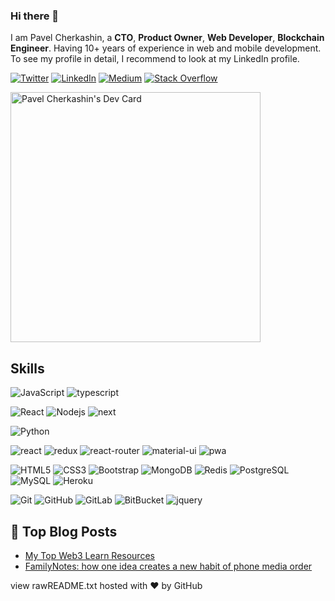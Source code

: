 ### Hi there 👋

<!--
**pcherkashin/pcherkashin** is a ✨ _special_ ✨ repository because its `README.md` (this file) appears on your GitHub profile.

Here are some ideas to get you started:

- 🔭 I’m currently working on ...
- 🌱 I’m currently learning ...
- 👯 I’m looking to collaborate on ...
- 🤔 I’m looking for help with ...
- 💬 Ask me about ...
- 📫 How to reach me: ...
- 😄 Pronouns: ...
- ⚡ Fun fact: ...
-->

I am Pavel Cherkashin, a **CTO**, **Product Owner**, **Web Developer**, **Blockchain Engineer**. Having 10+ years of experience in web and mobile development. To see my profile in detail, I recommend to look at my LinkedIn profile.

[![Twitter](https://img.shields.io/badge/twitter-%230077B5.svg?style=for-the-badge&logo=twitter&logoColor=white)](https://www.twitter.com/pcherkashinx/)
[![LinkedIn](https://img.shields.io/badge/linkedin-%230077B5.svg?style=for-the-badge&logo=linkedin&logoColor=white)](https://www.linkedin.com/in/pcherkashin/)
[![Medium](https://img.shields.io/badge/Medium-12100E?style=for-the-badge&logo=medium&logoColor=white)](https://medium.com/@pcherkashin)
[![Stack Overflow](https://img.shields.io/badge/-Stackoverflow-FE7A16?style=for-the-badge&logo=stack-overflow&logoColor=white)](https://stackoverflow.com/users/19569693/pavel-cherkashin)

<a href="https://app.daily.dev/pcherkashin"><img src="https://api.daily.dev/devcards/617f2011e1c1499fae6474c1fe86e26a.png?r=g1k" width="400" alt="Pavel Cherkashin's Dev Card"/></a>

## Skills

![JavaScript](https://img.shields.io/badge/-JavaScript-black?style=flat-square&logo=javascript)
![typescript](https://img.shields.io/badge/TypeScript-3178C6?style=flat-square&logo=typescript&logoColor=white)
<!-- ![Rust](https://img.shields.io/badge/-Rust-black?style=flat-square&logo=Rust) -->
![React](https://img.shields.io/badge/-React-black?style=flat-square&logo=react)
![Nodejs](https://img.shields.io/badge/-Nodejs-black?style=flat-square&logo=Node.js)
![next](https://img.shields.io/badge/Next-000000?style=flat-square&logo=nextdotjs&logoColor=FFFFFF)
<!-- ![Vue](https://img.shields.io/badge/-Vuejs-black?style=flat-square&logo=Vue.js) -->
![Python](https://img.shields.io/badge/-Python-black?style=flat-square&logo=Python)
<!-- ![PHP](https://img.shields.io/badge/-Php-black?style=flat-square&logo=Php) -->
![react](https://img.shields.io/badge/React-20232A?style=flat-square&logo=react&logoColor=61DAFB)
![redux](https://img.shields.io/badge/Redux-593D88?style=flat-square&logo=redux&logoColor=white)
![react-router](https://img.shields.io/badge/React_Router-CA4245?style=flat-square&logo=react-router&logoColor=white)
![material-ui](https://img.shields.io/badge/Material_UI-0081CB?style=flat-square&logo=mui&logoColor=white)
![pwa](https://img.shields.io/badge/Progressive_Web_App-4285F4?style=flat-square&logo=googlechrome&logoColor=white)
<!-- ![storybook](https://img.shields.io/badge/storybook-FF4785?style=flat-square&logo=storybook&logoColor=white) -->
<!-- ![C++](https://img.shields.io/badge/-C++-00599C?style=flat-square&logo=c) -->
![HTML5](https://img.shields.io/badge/-HTML5-E34F26?style=flat-square&logo=html5&logoColor=white)
![CSS3](https://img.shields.io/badge/-CSS3-1572B6?style=flat-square&logo=css3)
![Bootstrap](https://img.shields.io/badge/-Bootstrap-563D7C?style=flat-square&logo=bootstrap)
![MongoDB](https://img.shields.io/badge/-MongoDB-black?style=flat-square&logo=mongodb)
![Redis](https://img.shields.io/badge/-Redis-black?style=flat-square&logo=Redis)
![PostgreSQL](https://img.shields.io/badge/-PostgreSQL-336791?style=flat-square&logo=postgresql)
![MySQL](https://img.shields.io/badge/-MySQL-black?style=flat-square&logo=mysql)
![Heroku](https://img.shields.io/badge/-Heroku-430098?style=flat-square&logo=heroku)
<!-- ![Amazon AWS](https://img.shields.io/badge/Amazon%20AWS-232F3E?style=flat-square&logo=amazon-aws) -->
![Git](https://img.shields.io/badge/-Git-black?style=flat-square&logo=git)
![GitHub](https://img.shields.io/badge/-GitHub-181717?style=flat-square&logo=github)
![GitLab](https://img.shields.io/badge/-GitLab-FCA121?style=flat-square&logo=gitlab)
![BitBucket](https://img.shields.io/badge/-BitBucket-darkblue?style=flat-square&logo=bitbucket)
![jquery](https://img.shields.io/badge/jQuery-0769AD?style=flat-square&logo=jquery&logoColor=white)

## 📝 Top Blog Posts

-   [My Top Web3 Learn Resources](https://pcherkashin.medium.com/my-top-web3-learn-resources-1e444d8da13d)
-   [FamilyNotes: how one idea creates a new habit of phone media order](https://pcherkashin.medium.com/familynotes-how-one-idea-creates-a-new-habit-of-phone-media-order-5108cb302f28)


view rawREADME.txt hosted with ❤ by GitHub
